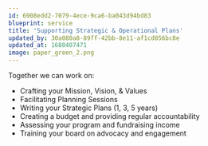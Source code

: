 ```yaml
---
id: 6908edd2-7079-4ece-9ca6-ba043d94bd83
blueprint: service
title: 'Supporting Strategic & Operational Plans'
updated_by: 30a080a8-89ff-42bb-8e11-af1cd856bc8e
updated_at: 1688407471
image: paper_green_2.png
---
```

Together we can work on: 
- Crafting your Mission, Vision, & Values
- Facilitating Planning Sessions
- Writing your Strategic Plans (1, 3, 5 years)
- Creating a budget and providing regular accountability
- Assessing your program and fundraising income 
- Training your board on advocacy and engagement